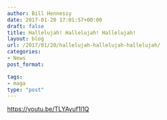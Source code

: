 ```yaml
---
author: Bill Hennessy
date: 2017-01-20 17:01:57+00:00
draft: false
title: Hallelujah! Hallelujah! Hallelujah!
layout: blog
url: /2017/01/20/hallelujah-hallelujah-hallelujah/
categories:
- News
post_format:

tags:
- maga
type: "post"
---
```


https://youtu.be/TLYAyuf1I1Q

